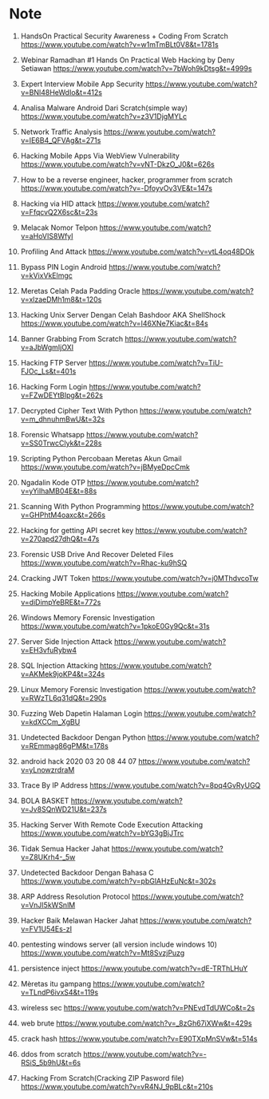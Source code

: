 # Note

1. HandsOn Practical Security Awareness + Coding From Scratch
https://www.youtube.com/watch?v=w1mTmBLt0V8&t=1781s

2. Webinar Ramadhan #1 Hands On Practical Web Hacking by Deny Setiawan
https://www.youtube.com/watch?v=7bWoh9kDtsg&t=4999s

3. Expert Interview Mobile App Security
https://www.youtube.com/watch?v=BNl48HeWdIo&t=412s

4. Analisa Malware Android Dari Scratch(simple way)
https://www.youtube.com/watch?v=z3V1DjgMYLc

5. Network Traffic Analysis
https://www.youtube.com/watch?v=IE6B4_QFVAg&t=271s

6. Hacking Mobile Apps Via WebView Vulnerability
https://www.youtube.com/watch?v=vNT-DkzO_J0&t=626s

7. How to be a reverse engineer, hacker, programmer from scratch
https://www.youtube.com/watch?v=-DfoyvOv3VE&t=147s

8. Hacking via HID attack
https://www.youtube.com/watch?v=FfqcvQ2X6sc&t=23s

9. Melacak Nomor Telpon
https://www.youtube.com/watch?v=aHoVIS8WfyI

10. Profiling And Attack
https://www.youtube.com/watch?v=vtL4oq48DOk

11. Bypass PIN Login Android
https://www.youtube.com/watch?v=kVixVkElmgc

12. Meretas Celah Pada Padding Oracle
https://www.youtube.com/watch?v=xlzaeDMh1m8&t=120s

13. Hacking Unix Server Dengan Celah Bashdoor AKA ShellShock
https://www.youtube.com/watch?v=I46XNe7Kiac&t=84s

14. Banner Grabbing From Scratch
https://www.youtube.com/watch?v=aJbWgmIjOXI

15. Hacking FTP Server
https://www.youtube.com/watch?v=TiU-FJOc_Ls&t=401s

16. Hacking Form Login
https://www.youtube.com/watch?v=FZwDEYtBIpg&t=262s

17. Decrypted Cipher Text With Python
https://www.youtube.com/watch?v=m_dhnuhmBwU&t=32s

18. Forensic Whatsapp
https://www.youtube.com/watch?v=SS0TrwcClyk&t=228s

19. Scripting Python Percobaan Meretas Akun Gmail
https://www.youtube.com/watch?v=jBMyeDpcCmk

20. Ngadalin Kode OTP
https://www.youtube.com/watch?v=yYiIhaMB04E&t=88s

21. Scanning With Python Programming
https://www.youtube.com/watch?v=GHPhtM4oaxc&t=266s

22. Hacking for getting API secret key
https://www.youtube.com/watch?v=270apd27dhQ&t=47s

23. Forensic USB Drive And Recover Deleted Files
https://www.youtube.com/watch?v=Rhac-ku9hSQ

24. Cracking JWT Token
https://www.youtube.com/watch?v=j0MThdvcoTw

25. Hacking Mobile Applications
https://www.youtube.com/watch?v=diDimpYeBRE&t=772s

26. Windows Memory Forensic Investigation
https://www.youtube.com/watch?v=1pkoE0Gy9Qc&t=31s

27. Server Side Injection Attack
https://www.youtube.com/watch?v=EH3vfuRybw4

28. SQL Injection Attacking
https://www.youtube.com/watch?v=AKMek9joKP4&t=324s

29. Linux Memory Forensic Investigation
https://www.youtube.com/watch?v=RWzTL6q31dQ&t=290s

30. Fuzzing Web Dapetin Halaman Login
https://www.youtube.com/watch?v=kdXCCm_XgBU

31. Undetected Backdoor Dengan Python
https://www.youtube.com/watch?v=REmmag86gPM&t=178s

32. android hack 2020 03 20 08 44 07
https://www.youtube.com/watch?v=yLnowzrdraM

33. Trace By IP Address
https://www.youtube.com/watch?v=8pq4GvRyUGQ

34. BOLA BASKET
https://www.youtube.com/watch?v=Jv8SQnWD21U&t=237s

35. Hacking Server With Remote Code Execution Attacking
https://www.youtube.com/watch?v=bYG3gBjJTrc

36. Tidak Semua Hacker Jahat
https://www.youtube.com/watch?v=Z8UKrh4-_5w

37. Undetected Backdoor Dengan Bahasa C
https://www.youtube.com/watch?v=pbGlAHzEuNc&t=302s

38. ARP Address Resolution Protocol
https://www.youtube.com/watch?v=VnJI5kWSnlM

39. Hacker Baik Melawan Hacker Jahat
https://www.youtube.com/watch?v=FV1U54Es-zI

40. pentesting windows server (all version include windows 10)
https://www.youtube.com/watch?v=Mt8SvzjPuzg

41. persistence inject
https://www.youtube.com/watch?v=dE-TRThLHuY

42. Mèretas itu gampang
https://www.youtube.com/watch?v=TLndP6ivxS4&t=119s

43. wireless sec
https://www.youtube.com/watch?v=PNEvdTdUWCo&t=2s

44. web brute
https://www.youtube.com/watch?v=_8zGh67iXWw&t=429s

45. crack hash
https://www.youtube.com/watch?v=E90TXpMnSVw&t=514s

46. ddos from scratch
https://www.youtube.com/watch?v=-RSiS_5b9hU&t=6s

47. Hacking From Scratch(Cracking ZIP Pasword file)
https://www.youtube.com/watch?v=vR4NJ_9pBLc&t=210s
